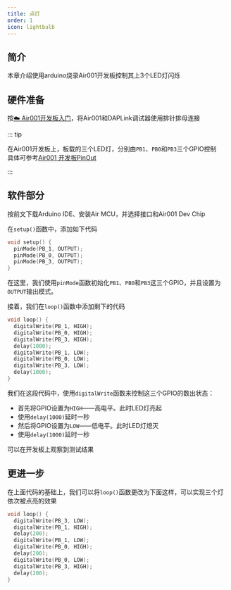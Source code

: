 ```yaml
---
title: 点灯
order: 1
icon: lightbulb
---
```


## 简介

本章介绍使用arduino烧录Air001开发板控制其上3个LED灯闪烁

## 硬件准备

按[☁️ Air001开发板入门](/tutorial-advanced/Air001_start.html)，将Air001和DAPLink调试器使用排针排母连接

::: tip

在Air001开发板上，板载的三个LED灯，分别由`PB1`、`PB0`和`PB3`三个GPIO控制  
具体可参考[Air001 开发板PinOut](https://wiki.luatos.com/chips/air001/board.html#pinout)

:::

## 软件部分

按前文下载Arduino IDE、安装Air MCU，并选择接口和Air001 Dev Chip

在`setup()`函数中，添加如下代码

```cpp
void setup() {
  pinMode(PB_1, OUTPUT);
  pinMode(PB_0, OUTPUT);
  pinMode(PB_3, OUTPUT);
}
```

在这里，我们使用`pinMode`函数初始化`PB1`、`PB0`和`PB3`这三个GPIO，并且设置为`OUTPUT`输出模式。

接着，我们在`loop()`函数中添加剩下的代码

```cpp
void loop() {
  digitalWrite(PB_1, HIGH);
  digitalWrite(PB_0, HIGH);
  digitalWrite(PB_3, HIGH);
  delay(1000);
  digitalWrite(PB_1, LOW);
  digitalWrite(PB_0, LOW);
  digitalWrite(PB_3, LOW);
  delay(1000);
}
```

我们在这段代码中，使用`digitalWrite`函数来控制这三个GPIO的数出状态：

- 首先将GPIO设置为`HIGH`——高电平。此时LED灯亮起
- 使用`delay(1000)`延时一秒
- 然后将GPIO设置为`LOW`——低电平。此时LED灯熄灭
- 使用`delay(1000)`延时一秒

可以在开发板上观察到测试结果

## 更进一步

在上面代码的基础上，我们可以将`loop()`函数更改为下面这样，可以实现三个灯依次被点亮的效果

```cpp
void loop() {
  digitalWrite(PB_3, LOW);
  digitalWrite(PB_1, HIGH);
  delay(200);
  digitalWrite(PB_1, LOW);
  digitalWrite(PB_0, HIGH);
  delay(200);
  digitalWrite(PB_0, LOW);
  digitalWrite(PB_3, HIGH);
  delay(200);
}
```
